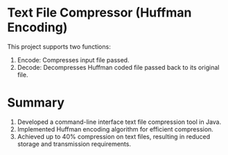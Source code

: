 
# Text File Compressor (Huffman Encoding)

This project supports two functions:

1. Encode: Compresses input file passed.
2. Decode: Decompresses Huffman coded file passed back to its original file.

# Summary

1. Developed a command-line interface text file compression tool in Java.
2. Implemented Huffman encoding algorithm for efficient compression.
3. Achieved up to 40% compression on text files, resulting in reduced storage and transmission requirements.
